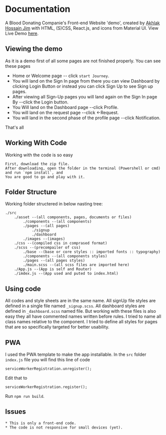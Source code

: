 # Documentation

A Blood Donating Companie's Front-end Website 'demo', created by [Akhlak Hossain Jim](http://akhlak-hossain-jim.github.io/) with HTML, (S)CSS, React.js, and icons from Material UI. View Live Demo [here](https://ahj-bloodbank-demo.web.app).

## Viewing the demo

As it is a demo first of all some pages are not finished properly. You can see these pages

* Home or Welcome page -- click `start Journey`.
* You will land on the Sign In page from there you can view Dashboard by clicking Login Button or instead you can click Sign Up to see Sign up pages.
* After viewing all Sign-Up pages you will land again on the Sign In page By --click the Login button.
* You Will land on the Dashboard page --click Profile.
* You will land on the request page --click <-Request.
* You will land in the second phase of the profile page --click Notification.

That's all

## Working With Code

Working with the code is so easy

    First, download the zip file.
    After downloading, open the folder in the terminal (Powershell or cmd) and run `npm install`, and
    You are good to go and play with it.

## Folder Structure

Working folder structered in below nasting tree:

    ./src
        ./asset --(all components, pages, documents or files)
            ./components --(all components)
            ./pages --(all pages)
                ./signup
                ./dashboard
            ./images --(images)
        ./css --(compiled css in comprased format)
        ./scss --(precompailer of css)
            ./base --(base or core styles :: imported fonts :: typography)
            ./components --(all components styles)
            ./pages --(all pages styles)
            ./main.scss --(all scss files are imported here)
        ./App.js --(App is self and Router)
        ./imdex.js --(App used and puted to index.html)
        
## Using code 

All codes and style sheets are in the same name. All signUp file styles are defined in a single file named `_signup.scss`. All dashboard styles are defined in `_dashboard.scss` named file. But working with these files is also easy they all have commented names written before rules. I tried to name all class names relative to the component. I tried to define all styles for pages that are so specifically targeted for better usability.

## PWA

I used the PWA template to make the app installable.
In the `src` folder `index.js` file you will find this line of code

```serviceWorkerRegistration.unregister();```

Edit that to

```serviceWorkerRegistration.register();```

Run `npm run build`.

## Issues

    * This is only a front-end code.
    * The code is not responsive for small devices (yet).
